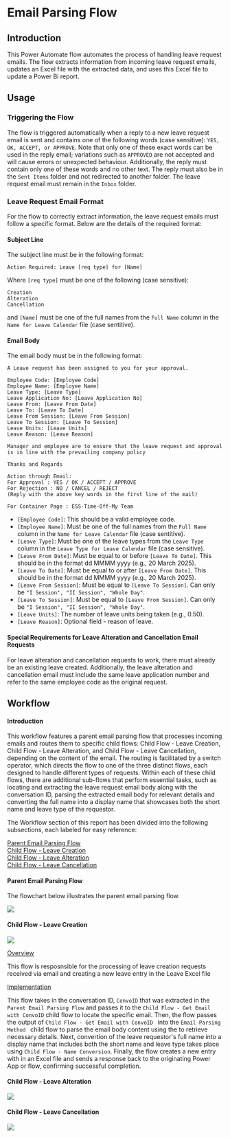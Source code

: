# Email Parsing Flow

## Introduction
This Power Automate flow automates the process of handling leave request emails. The flow extracts information from incoming leave request emails, updates an Excel file with the extracted data, and uses this Excel file to update a Power Bi report.

## Usage
### Triggering the Flow
The flow is triggered automatically when a reply to a new leave request email is sent and contains one of the following words (case sensitive): ``YES, OK, ACCEPT, or APPROVE``. Note that only one of these exact words can be used in the reply email; variations such as ``APPROVED`` are not accepted and will cause errors or unexpected behaviour. Additionally, the reply must contain only one of these words and no other text. The reply must also be in the ``Sent Items`` folder and not redirected to another folder. The leave request email must remain in the ``Inbox`` folder.

### Leave Request Email Format
For the flow to correctly extract information, the leave request emails must follow a specific format. Below are the details of the required format:

#### Subject Line
The subject line must be in the following format:
```
Action Required: Leave [req type] for [Name]
```
Where ``[req type]`` must be one of the following (case sensitive):

```
Creation
Alteration
Cancellation
``` 

and ``[Name]`` must be one of the full names from the ``Full Name`` column in the ``Name for Leave Calendar`` file (case sentitive).

<div style="page-break-after: always;"></div>

#### Email Body
The email body must be in the following format:
```
A Leave request has been assigned to you for your approval.

Employee Code: [Employee Code]
Employee Name: [Employee Name]
Leave Type: [Leave Type]
Leave Application No: [Leave Application No]
Leave From: [Leave From Date]
Leave To: [Leave To Date]
Leave From Session: [Leave From Session]
Leave To Session: [Leave To Session]
Leave Units: [Leave Units]
Leave Reason: [Leave Reason]

Manager and employee are to ensure that the leave request and approval is in line with the prevailing company policy

Thanks and Regards

Action through Email:
For Approval : YES / OK / ACCEPT / APPROVE
For Rejection : NO / CANCEL / REJECT
(Reply with the above key words in the first line of the mail)

For Container Page : ESS-Time-Off-My Team
```

* ``[Employee Code]``: This should be a valid employee code.
* ``[Employee Name]``: Must be one of the full names from the ``Full Name`` column in the ``Name for Leave Calendar`` file (case sentitive).
* ``[Leave Type]``: Must be one of the leave types from the ``Leave Type`` column in the `Leave Type for Leave Calendar` file (case sensitive).
* ``[Leave From Date]``: Must be equal to or before `[Leave To Date]`. This should be in the format dd MMMM yyyy (e.g., 20 March 2025).
* ``[Leave To Date]``: Must be equal to or after `[Leave From Date]`. This should be in the format dd MMMM yyyy (e.g., 20 March 2025).
* ``[Leave From Session]``: Must be equal to ``[Leave To Session]``. Can only be ``"I Session", "II Session", "Whole Day"``.
* ``[Leave To Session]``: Must be equal to ``[Leave From Session]``. Can only be ``"I Session", "II Session", "Whole Day"``.
* `[Leave Units]`: The number of leave units being taken (e.g., 0.50).
* ``[Leave Reason]``: Optional field - reason of leave.

#### Special Requirements for Leave Alteration and Cancellation Email Requests
For leave alteration and cancellation requests to work, there must already be an existing leave created. Additionally, the leave alteration and cancellation email must include the same leave application number and refer to the same employee code as the original request.

<div style="page-break-after: always;"></div>

## Workflow

#### Introduction
This workflow features a parent email parsing flow that processes incoming emails and routes them to specific child flows: Child Flow - Leave Creation, Child Flow - Leave Alteration, and Child Flow - Leave Cancellation, depending on the content of the email. The routing is facilitated by a switch operator, which directs the flow to one of the three distinct flows, each designed to handle different types of requests. Within each of these child flows, there are additional sub-flows that perform essential tasks, such as locating and extracting the leave request email body along with the conversation ID, parsing the extracted email body for relevant details and converting the full name into a display name that showcases both the short name and leave type of the requestor. 

The Workflow section of this report has been divided into the following subsections, each labeled for easy reference:

[Parent Email Parsing Flow](#parent-email-parsing-flow)\
[Child Flow - Leave Creation](#child-flow---leave-creation)\
[Child Flow - Leave Alteration](#child-flow---leave-alteration)\
[Child Flow - Leave Cancellation](#child-flow---leave-cancellation)

#### Parent Email Parsing Flow
The flowchart below illustrates the parent email parsing flow.

![](https://github.com/haowern98/readme/blob/main/Parent%20Email%20Parsing%20Flow-Flowchart.drawio.svg)

#### Child Flow - Leave Creation

![](https://github.com/haowern98/readme/blob/main/leave_creation_child_flowchart.drawio.svg)

<ins>Overview</ins>

This flow is resposnsible for the processing of leave creation requests received via email and creating a new leave entry in the Leave Excel file 

<ins>Implementation</ins>

This flow takes in the conversation ID, `ConvoID` that was extracted in the `Parent Email Parsing Flow` and passes it to the `Child Flow - Get Email with ConvoID` child flow to locate the specific email. Then, the flow passes the output of `Child Flow - Get Email with ConvoID ` into the `Email Parsing Method ` child flow to parse the email body content using the to retrieve necessary details. Next, convertion of the leave requestor's full name into a display name that includes both the short name and leave type takes place using `Child Flow - Name Conversion`. Finally, the flow creates a new entry with  in an Excel file and sends a response back to the originating Power App or flow, confirming successful completion.

#### Child Flow - Leave Alteration

![](https://github.com/haowern98/readme/blob/main/leave_alteration_childflow.drawio.svg)

#### Child Flow - Leave Cancellation

![](https://github.com/haowern98/readme/blob/main/leave_cancellation_flowchart.drawio.svg)


